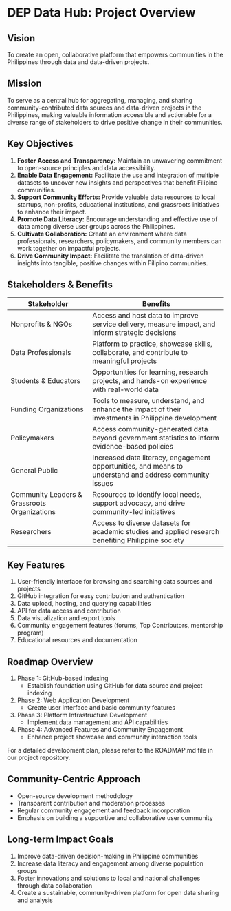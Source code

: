 # DEP Data Hub: Project Overview

## Vision
To create an open, collaborative platform that empowers communities in the Philippines through data and data-driven projects.

## Mission
To serve as a central hub for aggregating, managing, and sharing community-contributed data sources and data-driven projects in the Philippines, making valuable information accessible and actionable for a diverse range of stakeholders to drive positive change in their communities.

## Key Objectives
1. **Foster Access and Transparency:** Maintain an unwavering commitment to open-source principles and data accessibility.
2. **Enable Data Engagement:** Facilitate the use and integration of multiple datasets to uncover new insights and perspectives that benefit Filipino communities.
3. **Support Community Efforts:** Provide valuable data resources to local startups, non-profits, educational institutions, and grassroots initiatives to enhance their impact.
4. **Promote Data Literacy:** Encourage understanding and effective use of data among diverse user groups across the Philippines.
5. **Cultivate Collaboration:** Create an environment where data professionals, researchers, policymakers, and community members can work together on impactful projects.
6. **Drive Community Impact:** Facilitate the translation of data-driven insights into tangible, positive changes within Filipino communities.

## Stakeholders & Benefits
| Stakeholder | Benefits |
|-------------|----------|
| Nonprofits & NGOs | Access and host data to improve service delivery, measure impact, and inform strategic decisions |
| Data Professionals | Platform to practice, showcase skills, collaborate, and contribute to meaningful projects |
| Students & Educators | Opportunities for learning, research projects, and hands-on experience with real-world data |
| Funding Organizations | Tools to measure, understand, and enhance the impact of their investments in Philippine development |
| Policymakers | Access community-generated data beyond government statistics to inform evidence-based policies |
| General Public | Increased data literacy, engagement opportunities, and means to understand and address community issues |
| Community Leaders & Grassroots Organizations | Resources to identify local needs, support advocacy, and drive community-led initiatives |
| Researchers | Access to diverse datasets for academic studies and applied research benefiting Philippine society |

## Key Features
1. User-friendly interface for browsing and searching data sources and projects
2. GitHub integration for easy contribution and authentication
3. Data upload, hosting, and querying capabilities
4. API for data access and contribution
5. Data visualization and export tools
6. Community engagement features (forums, Top Contributors, mentorship program)
7. Educational resources and documentation

## Roadmap Overview
1. Phase 1: GitHub-based Indexing
   - Establish foundation using GitHub for data source and project indexing
2. Phase 2: Web Application Development
   - Create user interface and basic community features
3. Phase 3: Platform Infrastructure Development
   - Implement data management and API capabilities
4. Phase 4: Advanced Features and Community Engagement
   - Enhance project showcase and community interaction tools

For a detailed development plan, please refer to the ROADMAP.md file in our project repository.

## Community-Centric Approach
- Open-source development methodology
- Transparent contribution and moderation processes
- Regular community engagement and feedback incorporation
- Emphasis on building a supportive and collaborative user community

## Long-term Impact Goals
1. Improve data-driven decision-making in Philippine communities
2. Increase data literacy and engagement among diverse population groups
3. Foster innovations and solutions to local and national challenges through data collaboration
4. Create a sustainable, community-driven platform for open data sharing and analysis
